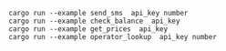     cargo run --example send_sms  api_key number
    cargo run --example check_balance  api_key
    cargo run --example get_prices  api_key
    cargo run --example operator_lookup  api_key number
